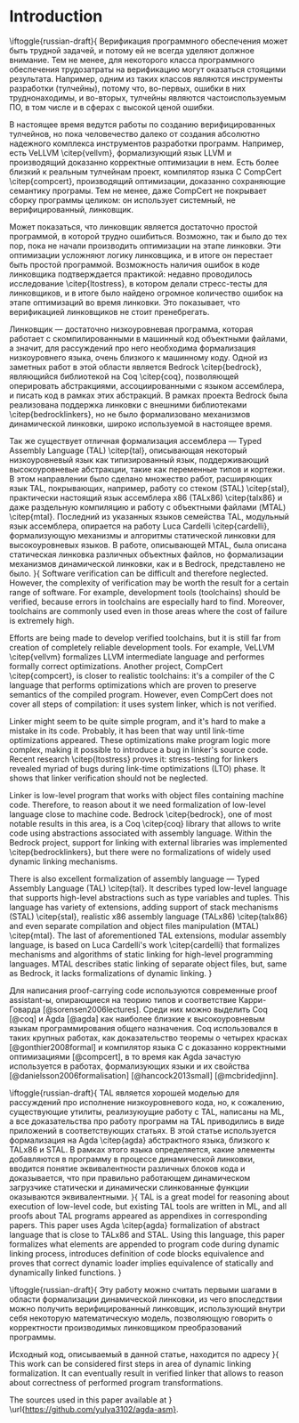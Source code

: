 # Introduction

\iftoggle{russian-draft}{
Верификация программного обеспечения может быть трудной задачей, и потому
ей не всегда уделяют должное внимание. Тем не менее, для некоторого класса
программного обеспечения трудозатраты на верификацию могут оказаться
стоящими результата. Например, одним из таких классов являются инструменты
разработки (тулчейны), потому что, во-первых, ошибки в них труднонаходимы,
и во-вторых, тулчейны являются частоиспользуемым ПО, в том числе и в сферах
с высокой ценой ошибки.

В настоящее время ведутся работы по созданию верифицированных тулчейнов, но
пока человечество далеко от создания абсолютно надежного комплекса
инструментов разработки программ. Например, есть VeLLVM \citep{vellvm},
формализующий язык LLVM и производящий доказанно корректные оптимизации в
нем. Есть более близкий к реальным тулчейнам проект, компилятор языка C
CompCert \citep{compcert}, производящий оптимизации, доказанно сохраняющие
семантику програмы. Тем не менее, даже CompCert не покрывает сборку
программы целиком: он использует системный, не верифицированный, линковщик.

Может показаться, что линковщик является достаточно простой программой, в
которой трудно ошибиться. Возможно, так и было до тех пор, пока не начали
производить оптимизации на этапе линковки. Эти оптимизации усложняют логику
линковщика, и в итоге он перестает быть простой программой. Возможность
наличия ошибок в коде линковщика подтверждается практикой: недавно
проводилось исследование \citep{ltostress}, в котором делали стресс-тесты для
линковщиков, и в итоге было найдено огромное количество ошибок на этапе
оптимизаций во время линковки. Это показывает, что верификацией линковщиков
не стоит пренебрегать.

Линковщик — достаточно низкоуровневая программа, которая работает с
скомпилированными в машинный код объектными файлами, а значит, для
рассуждений про него необходима формализация низкоуровнего языка, очень
близкого к машинному коду. Одной из заметных работ в этой области является
Bedrock \citep{bedrock}, являющийся библиотекой на Coq \citep{coq},
позволяющей оперировать абстракциями, ассоциированными с языком ассемблера,
и писать код в рамках этих абстракций. В рамках проекта Bedrock была
реализована поддержка линковки с внешними библиотеками \citep{bedrocklinkers},
но не было формализовано механизмов динамической линковки, широко
используемой в настоящее время.

Так же существует отличная формализация ассемблера — Typed Assembly
Language (TAL) \citep{tal}, описывающая некоторый низкоуровневый язык как
типизированный язык, поддерживающий высокоуровневые абстракции, такие как
переменные типов и кортежи. В этом направлении было сделано множество
работ, расширяющих язык TAL, покрывающих, например, работу со стеком (STAL)
\citep{stal}, практически настоящий язык ассемблера x86 (TALx86) \citep{talx86} и даже
раздельную компиляцию и работу с объектными файлами (MTAL) \citep{mtal}.
Последний из указанных языков семейства TAL, модульный язык ассемблера,
опирается на работу Luca Cardelli \citep{cardelli}, формализующую механизмы и
алгоритмы статической линковки для высокоуровневых языков. В работе,
описывающей MTAL, была описана статическая линковка различных объектных
файлов, но формализации механизмов динамической линковки, как и в Bedrock,
представлено не было.
}{
Software verification can be difficult and therefore neglected. However,
the complexity of verification may be worth the result for a certain range
of software. For example, development tools (toolchains) should be
verified, because errors in toolchains are especially hard to find.
Moreover, toolchains are commonly used even in those areas where the cost
of failure is extremely high.

Efforts are being made to develop verified toolchains, but it is still far
from creation of completely reliable development tools. For example, VeLLVM
\citep{vellvm} formalizes LLVM intermediate language and performes formally
correct optimizations. Another project, CompCert \citep{compcert}, is
closer to realistic toolchains: it's a compiler of the C language that
performs optimizations which are proven to preserve semantics of the
compiled program. However, even CompCert does not cover all steps of
compilation: it uses system linker, which is not verified.

Linker might seem to be quite simple program, and it's hard to make a
mistake in its code. Probably, it has been that way until link-time
optimizations appeared. These optimizations make program logic more
complex, making it possible to introduce a bug in linker's source code.
Recent research \citep{ltostress} proves it: stress-testing for linkers
revealed myriad of bugs during link-time optimizations (LTO) phase. It
shows that linker verification should not be neglected.

Linker is low-level program that works with object files containing machine
code. Therefore, to reason about it we need formalization of low-level
language close to machine code. Bedrock \citep{bedrock}, one of most
notable results in this area, is a Coq \citep{coq} library that allows to
write code using abstractions associated with assembly language. Within the
Bedrock project, support for linking with external libraries was
implemented \citep{bedrocklinkers}, but there were no formalizations of
widely used dynamic linking mechanisms.

There is also excellent formalization of assembly language — Typed Assembly
Language (TAL) \citep{tal}. It describes typed low-level language that
supports high-level abstractions such as type variables and tuples. This
language has variety of extensions, adding support of stack mechanisms
(STAL) \citep{stal}, realistic x86 assembly language (TALx86)
\citep{talx86} and even separate compilation and object files manipulation
(MTAL) \citep{mtal}. The last of aforementioned TAL extensions, modular
assembly language, is based on Luca Cardelli's work \citep{cardelli} that
formalizes mechanisms and algorithms of static linking for high-level
programming languages. MTAL describes static linking of separate object
files, but, same as Bedrock, it lacks formalizations of dynamic linking.
}

Для написания proof-carrying code используются современные proof
assistant-ы, опирающиеся на теорию типов и соответствие Карри-Говарда
[@sorensen2006lectures]. Среди них можно выделить Coq [@coq] и Agda [@agda]
как наиболее близкие к высокоуровневым языкам программирования общего
назначения.  Coq использовался в таких крупных работах, как доказательство
теоремы о четырех красках [@gonthier2008formal] и компилятор языка C с
доказанно корректными оптимизациями [@compcert], в то время как Agda
зачастую используется в работах, формализующих языки и их свойства
[@danielsson2006formalisation] [@hancock2013small] [@mcbridedjinn].

\iftoggle{russian-draft}{
TAL является хорошей моделью для рассуждений про исполнение низкоуровневого
кода, но, к сожалению, существующие утилиты, реализуюущие работу с TAL,
написаны на ML, а все доказательства про работу программ на TAL приводились
в виде приложений в соответствующих статьях. В этой статье используется
формализация на Agda \citep{agda} абстрактного языка, близкого к TALx86 и STAL.
В рамках этого языка определяется, какие элементы добавляются в программу в
процессе динамической линковки, вводится понятие эквивалентности различных
блоков кода и доказывается, что при правильно работающем динамическом
загрузчике статически и динамически слинкованные функции оказываются
эквивалентными.
}{
TAL is a great model for reasoning about execution of low-level code, but
existing TAL tools are written in ML, and all proofs about TAL programs
appeared as appendixes in corresponding papers. This paper uses
Agda \citep{agda} formalization of abstract language that is close to
TALx86 and STAL. Using this language, this paper formalizes what elements
are appended to program code during dynamic linking process, introduces
definition of code blocks equivalence and proves that correct dynamic
loader implies equivalence of statically and dynamically linked functions.
}

\iftoggle{russian-draft}{
Эту работу можно считать первыми шагами в области формализации динамической
линковки, из чего впоследствии можно получить верифицированный линковщик,
использующий внутри себя некоторую математическую модель, позволяющую
говорить о корректности производимых линковщиком преобразований программы.

Исходный код, описываемый в данной статье, находится по адресу
}{
This work can be considered first steps in area of dynamic linking
formalization. It can eventually result in verified linker that allows to
reason about correctness of performed program transformations.

The sources used in this paper available at
}
\url{https://github.com/yulya3102/agda-asm}.
